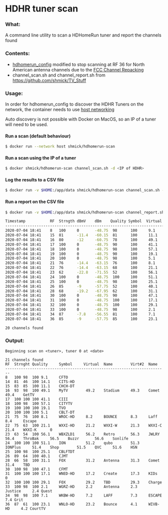 # HDHR tuner scan

### What:
A command line utility to scan a HDHomeRun tuner and report the channels found

### Contents:
* [hdhomerun_config](https://info.hdhomerun.com/info/hdhomerun_config) modified to stop scanning at RF 36 for North American antenna channels due to the [FCC Channel Repacking](https://en.wikipedia.org/wiki/Spectrum_reallocation#Repacking)
* channel_scan.sh and channel_report.sh from https://github.com/shmick/TV_Stuff

### Usage:
In order for hdhomerun_config to discover the HDHR Tuners on the network, the container needs to use [host networking](https://docs.docker.com/network/host/)

Auto discovery is not possible with Docker on MacOS, so an IP of a tuner will need to be used.

#### Run a scan (default behaviour)
```bash
$ docker run --network host shmick/hdhomerun-scan
```

#### Run a scan using the IP of a tuner
```bash
$ docker shmick/hdhomerun-scan channel_scan.sh -d <IP of HDHR>
```

#### Log the results to a CSV file

```bash
$ docker run -v $HOME:/app/data shmick/hdhomerun-scan channel_scan.sh -d 192.168.1.31 -l data/homerunlog.csv
```

#### Run a report on the CSV file
```bash
$ docker run -v $HOME:/app/data shmick/hdhomerun-scan channel_report.sh data/homerunlog.csv

Timestamp		    RF	Strngth	dBmV	dBm	   Quality Symbol  Virtual	Name
----------------------------------------------------------------------------------
2020-07-04 18:41	8	100	    0   	-48.75	98	    100	    9.1	    CFTO
2020-07-04 18:41	15	81	    -11.4	-60.15	81	    100	    11.1	CHCH-DT
2020-07-04 18:41	16	80	    -12 	-60.75	78	    100	    49.1	MyTV
2020-07-04 18:41	17	100	    0	    -48.75	90	    100	    41.1	CIII
2020-07-04 18:41	18	100	    0   	-48.75	98	    100	    57.1	CITYTV
2020-07-04 18:41	19	100	    0	    -48.75	90	    100	    19.1	TVO
2020-07-04 18:41	20	100	    0	    -48.75	98	    100	    5.1	    CBLT-DT
2020-07-04 18:41	21	76	    -14.4	-63.15	76	    100	    8.1	    WROC-HD
2020-07-04 18:41	22	76	    -14.4	-63.15	68	    100	    21.1	WXXI-HD
2020-07-04 18:41	23	62	    -22.8	-71.55	52	    100	    56.1	WBXZLD1
2020-07-04 18:41	24	100	    0   	-48.75	100	    100	    51.1	ION
2020-07-04 18:41	25	100	    0   	-48.75	98	    100	    25.1	CBLFTDT
2020-07-04 18:41	26	85	    -9	    -57.75	52	    100	    40.1	CJMT
2020-07-04 18:41	28	68	    -19.2	-67.95	62	    100	    31.1	FOX
2020-07-04 18:41	30	100	    0   	-48.75	90	    100	    47.1	CFMT
2020-07-04 18:41	31	100	    0	    -48.75	100	    100	    17.1	WNED-HD
2020-07-04 18:41	32	100	    0   	-48.75	100	    100	    29.1	FOX
2020-07-04 18:41	33	100	    0	    -48.75	98	    100	    2.1	    WGRZ-HD
2020-07-04 18:41	34	87	    -7.8	-56.55	81	    100	    7.1 	WKBW-HD
2020-07-04 18:41	36	85	    -9	    -57.75	85	    100	    23.1	WNLO-HD

20 channels found
```


### Output:
```text
Beginning scan on <tuner>, tuner 0 at <date>

21 channels found
RF	Strnght	Quality	    Symbol	   Virtual	Name		Virt#2	Name
------------------------------------------------------------------------
8	100	98	100	9.1	    CFTO															
14	81	46	100	14.1	CITS-HD															
15	83	85	100	11.1	CHCH-DT															
16	93	98	100	49.1	MyTV		49.2	Stadium		49.3	Comet		49.4	GetTV						
17	100	100	100	41.1	CIII															
18	100	98	100	57.1	CITYTV															
19	100	100	100	19.1	TVO															
20	100	100	100	5.1	    CBLT-DT															
21	75	76	100	8.1	    WROC-HD		8.2	    BOUNCE		8.3	    Laff		8.4	    Escape						
22	75	63	100	21.1	WXXI-HD		21.2	WXXI-W		21.3	WXXI-C		21.4	WXXI-K		0				
23	63	54	100	56.1	WBXZLD1		56.2	Retro		56.3	JWLRY		56.4	ThroBak		56.5	Buzzr		56.6	Sonlife
24	100	100	100	51.1	ION		    51.2	qubo		51.3	IONPlus		51.4	Shop		51.5	QVC		51.6	HSN
25	100	98	100	25.1	CBLFTDT															
26	89	64	100	40.1	CJMT															
28	66	58	100	31.1	FOX		    31.2	Antenna		31.3	Comet		31.4	TBD						
30	100	98	100	47.1	CFMT															
31	100	100	100	17.1	WNED-HD		17.2	Create		17.3	KIDs		0							
32	100	100	100	29.1	FOX		    29.2	TBD		    29.3	Charge									
33	100	98	100	2.1	    WGRZ-HD		2.2	    Antenna		2.3	    Justice		2.4	Quest						
34	98	98	100	7.1	    WKBW-HD		7.2	    LAFF		7.3	    ESCAPE		7.4	Grit						
36	87	61	100	23.1	WNLO-HD		23.2	Bounce		4.1	    WIVB-HD		4.2	CourtTV						
```